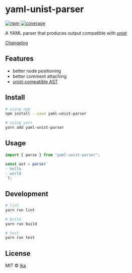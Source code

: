 # yaml-unist-parser

[![npm](https://img.shields.io/npm/v/yaml-unist-parser.svg?style=flat-square)](https://www.npmjs.com/package/yaml-unist-parser)
[![coverage](https://img.shields.io/codecov/c/github/prettier/yaml-unist-parser.svg?style=flat-square)](https://codecov.io/gh/prettier/yaml-unist-parser)

A YAML parser that produces output compatible with [unist](https://github.com/syntax-tree/unist)

[Changelog](https://github.com/prettier/yaml-unist-parser/blob/main/changelog.md)

## Features

- better node positioning
- better comment attaching
- [unist-compatible AST](https://github.com/prettier/yaml-unist-parser/blob/main/src/types.ts)

## Install

```sh
# using npm
npm install --save yaml-unist-parser

# using yarn
yarn add yaml-unist-parser
```

## Usage

```ts
import { parse } from "yaml-unist-parser";

const ast = parse(`
- hello
- world
`);
```

## Development

```sh
# lint
yarn run lint

# build
yarn run build

# test
yarn run test
```

## License

MIT © [Ika](https://github.com/ikatyang)
